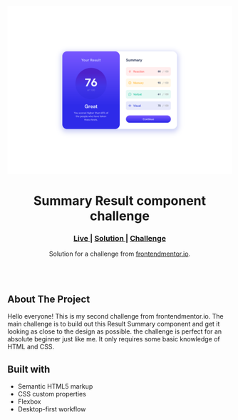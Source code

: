 <img src="/design/Desktop Preview.png"></img>

<h1 align="center">Summary Result component challenge</h1>

<div align="center">
  <h3>
    <a href="https://nasrulkhakim.github.io/Summary-Result-Component-Challenge/" color="white" target="_blank" >
      Live
    </a>
    <span> | </span>
    <a href="#" target="_blank" >
      Solution
    </a>
   <span> | </span>
    <a href="https://www.frontendmentor.io/challenges/results-summary-component-CE_K6s0maV" target="_blank">
      Challenge
    </a>
  </h3>
</div>
<div align="center">
   Solution for a challenge from  <a href="https://www.frontendmentor.io/" target="_blank">frontendmentor.io</a>.
</div>
<br>
<br>
<br>

## About The Project

Hello everyone!
This is my second challenge from frontendmentor.io. The main challenge is to build out this Result Summary component and get it looking as close to the design as possible. the challenge is perfect for an absolute beginner just like me. It only requires some basic knowledge of HTML and CSS.

## Built with

- Semantic HTML5 markup
- CSS custom properties
- Flexbox
- Desktop-first workflow
